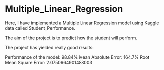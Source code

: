 # Multiple_Linear_Regression

Here, I have implemented a Multiple Linear Regression model using Kaggle data called Student_Performance.

The aim of the project is to predict how the student will perform.

The project has yielded really good results:

Performance of the model: 98.84%
Mean Absolute Error: 164.7%
Root Mean Square Error: 2.0750664901488003

